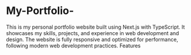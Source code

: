 # My-Portfolio-
This is my personal portfolio website built using Next.js with TypeScript. It showcases my skills, projects, and experience in web development and design. The website is fully responsive and optimized for performance, following modern web development practices.  Features
